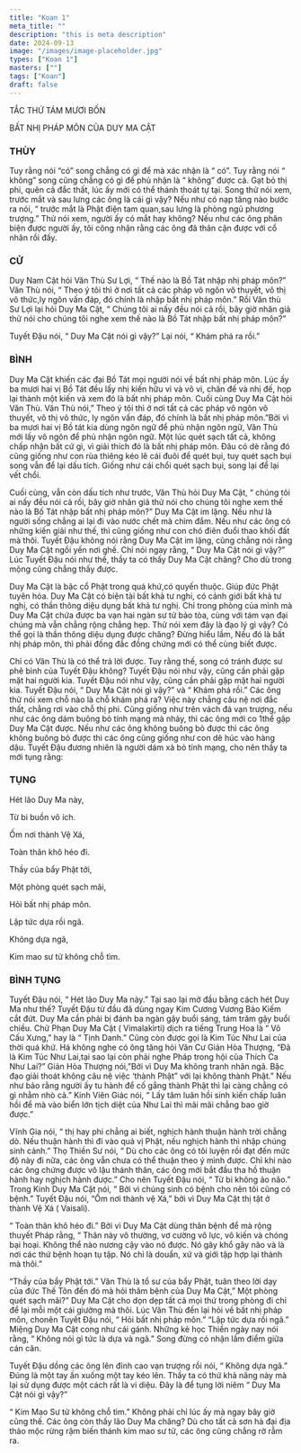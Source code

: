 ```yaml
---
title: "Koan 1"
meta_title: ""
description: "this is meta description"
date: 2024-09-13
image: "/images/image-placeholder.jpg"
types: ["Koan 1"]
masters: [""]
tags: ["Koan"]
draft: false
---
```




TẮC THỨ TÁM MƯƠI BỐN

BẤT NHỊ PHÁP MÔN CỦA DUY MA CẬT

### THÙY
Tuy rằng nói “có” song chẳng có gì để mà xác nhận là “ có”. Tuy rằng nói “ không” song cũng chẳng có gì để phủ nhận là “ không” được cả. Gạt bỏ thị phi, quên cả đắc thất, lúc ấy mới có thể thánh thoát tự tại. Song thử nói xem, trước mắt và sau lưng các ông là cái gì vậy? Nếu như có nạp tăng nào bước ra nói, “ trước mắt là Phật điện tam quan,sau lưng là phòng ngủ phương trượng.” Thử nói xem, người ấy có mắt hay không? Nếu như các ông phân biện được người ấy, tôi công nhận rằng các ông đã thân cận được với cổ nhân rồi đấy.

### CỬ
Duy Nam Cật hỏi Văn Thù Sư Lợi, “ Thế nào là Bồ Tát nhập nhị pháp môn?” Văn Thù nói, “ Theo ý tôi thì ở nơi tất cả các pháp vô ngôn vô thuyết, vô thị vô thức,ly ngôn vấn đáp, đó chính là nhập bất nhị pháp môn.” Rồi Văn thù Sư Lợi lại hỏi Duy Ma Cật, “ Chúng tôi ai nấy đều nói cả rồi, bây giờ nhân giả thử nói cho chúng tôi nghe xem thế nào là Bồ Tát nhập bất nhị pháp môn?”

Tuyết Đậu nói, “ Duy Ma Cật nói gì vậy?” Lại nói, “ Khám phá ra rồi.”

### BÌNH
Duy Ma Cật khiến các đại Bồ Tát mọi người nói về bất nhị pháp môn. Lúc ấy ba mươi hai vị Bồ Tát đều lấy nhị kiến hữu vi và vô vi, chân đế và nhị đế, họp lại thành một kiến và xem đó là bất nhị pháp môn. Cuối cùng Duy Ma Cật hỏi Văn Thù. Văn Thù nói,” Theo ý tôi thì ở nơi tất cả các pháp vô ngôn vô thuyết, vô thị vô thức, ly ngôn vấn đáp, đó chính là bất nhị pháp môn.”Bởi vì ba mươi hai vị Bồ tát kia dùng ngôn ngữ để phủ nhận ngôn ngữ, Văn Thù mới lấy vô ngôn để phủ nhận ngôn ngữ. Một lúc quét sạch tất cả, không chấp nhận bất cứ gì, vì giải thích đó là bất nhị pháp môn. Đâu có dè rằng đó cũng giống như con rùa thiêng kéo lê cái đuôi để quét bụi, tuy quét sạch bụi song vẫn để lại dấu tích. Giống như cái chổi quét sạch bụi, song lại để lại vết chổi.

Cuối cùng, vẫn còn dấu tích như trước, Văn Thù hỏi Duy Ma Cật, “ chúng tôi ai nấy đều nói cả rồi, bây giờ nhân giả thử nói cho chúng tôi nghe xem thế nào là Bố Tát nhập bất nhị pháp môn?” Duy Ma Cật im lặng. Nếu như là người sống chẳng ai lại đi vào nước chết mà chìm đắm. Nếu như các ông có những kiến giải như thế, thì cũng giống như con chó điên đuổi thao khối đất mà thôi. Tuyết Đậu không nói rằng Duy Ma Cật im lặng, cũng chẳng nói rằng Duy Ma Cật ngồi yến nơi ghế. Chỉ nói ngay rằng, “ Duy Ma Cật nói gì vậy?” Lúc Tuyết Đậu nói như thế, thầy ta có thấy Duy Ma Cật chăng? Cho dù trong mộng cũng chẳng thấy được.

Duy Ma Cật là bậc cổ Phật trong quá khứ,có quyến thuộc. Giúp đức Phật tuyên hóa. Duy Ma Cật có biện tài bất khả tư nghi, có cảnh giới bất khả tư nghị, có thần thông diệu dụng bất khả tư nghị. Chỉ trong phòng của mình mà Duy Ma Cật chứa được ba vạn hai ngàn sư tử bảo tòa, cùng với tám vạn đại chúng mà vẫn chẳng rộng chẳng hẹp. Thử nói xem đây là đạo lý gì vậy? Có thể gọi là thần thông diệu dụng được chăng? Đừng hiểu lầm, Nếu đó là bất nhị pháp môn, thì phải đồng đắc đồng chứng mới có thể cùng biết được.

Chỉ có Văn Thù là có thể trả lời được. Tuy rằng thế, song có tránh được sư phê bình của Tuyết Đậu không? Tuyết Đậu nói như vậy, cũng cần phải gặp mặt hai người kia. Tuyết Đậu nói như vậy, cũng cần phải gặp mặt hai người kia. Tuyết Đậu nói, “ Duy Ma Cật nói gì vậy?” và “ Khám phá rồi.” Các ông thử nói xem chỗ nào là chỗ khám phá ra? Việc này chẳng câu nệ nơi đắc thất, chẳng rơi vào chỗ thị phi. Cũng giống như trên vách đá vạn trượng, nếu như các ông dám buông bỏ tính mạng mà nhảy, thì các ông mới co 1thể gặp Duy Ma Cật được. Nếu như các ông không buông bỏ được thì các ông không buông bỏ được thì các ông cũng giống như con dê húc vào hàng dậu. Tuyết Đậu đương nhiên là người dám xả bỏ tính mạng, cho nên thầy ta mới tụng rằng:

### TỤNG

Hét lão Duy Ma này,

Từ bi buồn vô ích.

Ốm nơi thành Vệ Xá,

Toàn thân khô héo đi.

Thầy của bẩy Phật tới,

Một phòng quét sạch mãi,

Hỏi bất nhị pháp môn.

Lập tức dựa rồi ngã.

Không dựa ngã,

Kim mao sư tử không chỗ tìm.

### BÌNH TỤNG
Tuyết Đậu nói, “ Hét lão Duy Ma này.” Tại sao lại mở đầu bằng cách hét Duy Ma như thế? Tuyết Đậu từ đầu đã dùng ngay Kim Cương Vương Bảo Kiếm cắt đứt. Duy Ma cần phải bị đánh ba ngàn gậy buổi sáng, tám trăm gậy buổi chiều. Chử Phạn Duy Ma Cật ( Vimalakìrti) dịch ra tiếng Trung Hoa là “ Vô Cấu Xưng,” hay là “ Tịnh Danh.” Cũng còn được gọi là Kim Túc Như Lai của thời quá khứ. Há không nghe có ông tăng hỏi Vân Cư Giản Hòa Thượng, “Đã là Kim Túc Như Lai,tại sao lại còn phải nghe Pháp trong hội của Thích Ca Như Lai?” Giản Hòa Thượng nói,”Bởi vì Duy Ma không tranh nhân ngã. Bậc đạo giải thoát không câu nệ việc ‘thành Phật” với lại không thành Phật.” Nếu như bảo rằng người ấy tu hành để cố gắng thành Phật thì lại càng chẳng có gì nhằm nhò cả.” Kinh Viên Giác nói, “ Lấy tâm luân hồi sinh kiến chấp luân hồi để mà vào biển lớn tịch diệt của Như Lai thì mãi mãi chẳng bao giờ được.”

Vĩnh Gia nói, “ thị hay phi chẳng ai biết, nghịch hành thuận hành trời chẳng dò. Nếu thuận hành thì đi vào quả vị Phật, nếu nghịch hành thì nhập chúng sinh cảnh.” Thọ Thiền Sư nói, “ Dù cho các ông có tôi luyện rồi đạt đến mức độ này đi nữa, các ông vẫn chưa có thể thuận theo ý mình được. Chỉ khi nào các ông chứng được vô lậu thánh thân, các ông mới bắt đầu tha hồ thuận hành hay nghịch hành được.” Cho nên Tuyết Đậu nói, “ Từ bi không ảo não.” Trong Kinh Duy Ma Cật nói, “ Bởi vì chúng sinh có bệnh cho nên tôi cũng có bệnh.” Tuyết Đậu nói, “Ốm nơi thành vệ Xá,” bởi vì Duy Ma Cật thị tật ở thành Vệ Xá ( Vaisali).

“ Toàn thân khô héo đi.” Bởi vì Duy Ma Cật dùng thân bệnh để mà rộng thuyết Pháp rằng, “ Thân này vô thường, vơ cường vô lực, vô kiến và chóng bại hoại. Không thể nào nương cậy vào nó được. Nó gây khổ gây não và là nơi các thứ bệnh hoạn tụ tập. Nó chỉ là douẩn, xứ và giới tập hợp lại thành mà thôi.”

“Thầy của bẩy Phật tới.” Văn Thù là tổ sư của bẩy Phật, tuân theo lời dạy của đức Thế Tôn đến đó mà hỏi thăm bệnh của Duy Ma Cật,” Một phòng quét sạch mãi?” Duy Ma Cật cho dọn dẹp tất cả mọi thứ trong phòng đi chỉ để lại mỗi một cái giường mà thôi. Lúc Văn Thù đến lại hỏi về bất nhị pháp môn, chonên Tuyết Đậu nói, “ Hỏi bất nhị pháp môn.” “Lập tức dựa rồi ngã.” Miệng Duy Ma Cật cong như cái gánh. Những kẻ học Thiền ngày nay nói rằng, “ Không nói gì tức là dựa và ngã.” Song đừng có nhận lầm điểm giữa cán cân.

Tuyết Đậu dồng các ông lên đỉnh cao vạn trượng rồi nói, “ Không dựa ngã.” Đúng là một tay ấn xuống một tay kéo lên. Thầy ta có thứ khả năng này mà lại sử dụng được một cách rất là vi diệu. Đây là để tụng lời niêm “ Duy Ma Cật nói gì vậy?”

“ Kim Mao Sư tử không chỗ tìm.” Không phải chỉ lúc ấy mà ngay bây giờ cũng thế. Các ông còn thấy lão Duy Ma chăng? Dù cho tất cả sơn hà đại địa thảo mộc rừng rậm biến thánh kim mao sư tử, các ông cũng chẳng rờ rẫm ra.


